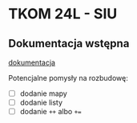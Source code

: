 # TKOM 24L - SIU

## Dokumentacja wstępna
[dokumentacja](./dokumentacja-wstępna.md)

Potencjalne pomysły na rozbudowę:
- [ ] dodanie mapy
- [ ] dodanie listy
- [ ] dodanie `++` albo `+=`